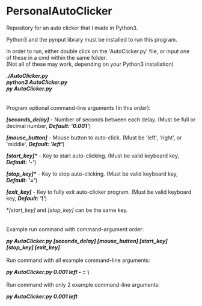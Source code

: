 # PersonalAutoClicker
Repository for an auto clicker that I made in Python3.

Python3 and the pynput library must be installed to run this program.

In order to run, either double click on the 'AutoClicker.py' file, or input one of these in a cmd within the same folder.<br>
(Not all of these may work, depending on your Python3 installation)

***./AutoClicker.py*** <br>
***python3 AutoClicker.py*** <br>
***py AutoClicker.py*** <br>
<br>
<br>
Program optional command-line arguments (In this order):

***[seconds_delay]*** - Number of seconds between each delay. (Must be full or decimal number, ***Default: '0.001'***)

***[mouse_button]*** - Mouse button to auto-click. (Must be 'left', 'right', or 'middle', ***Default: 'left'***)

***[start_key]\**** - Key to start auto-clicking. (Must be valid keyboard key, ***Default: '-'***)

***[stop_key]\**** - Key to stop auto-clicking. (Must be valid keyboard key, ***Default: '='***)

***[exit_key]*** - Key to fully exit auto-clicker program. (Must be valid keyboard key, ***Default: '\\'***)

\**[start_key]* and *[stop_key]* can be the same key.
<br>
<br>
<br>
Example run command with command-argument order:

***py AutoClicker.py [seconds_delay] [mouse_button] [start_key] [stop_key] [exit_key]*** <br>
<br>
Run command with all example command-line arguments:

***py AutoClicker.py 0.001 left - = \\*** <br>
<br>
Run command with only 2 example command-line arguments:

***py AutoClicker.py 0.001 left*** <br>
